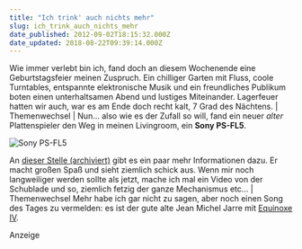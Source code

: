 ```yaml
---
title: "Ich trink' auch nichts mehr"
slug: ich_trink_auch_nichts_mehr
date_published: 2012-09-02T18:15:32.000Z
date_updated: 2018-08-22T09:39:14.000Z
---
```


Wie immer verlebt bin ich, fand doch an diesem Wochenende eine Geburtstagsfeier meinen Zuspruch. Ein chilliger Garten mit Fluss, coole Turntables, entspannte elektronische Musik und ein freundliches Publikum boten einen unterhaltsamen Abend und lustiges Miteinander. Lagerfeuer hatten wir auch, war es am Ende doch recht kalt, 7 Grad des Nächtens. | Themenwechsel | Nun… also wie es der Zufall so will, fand ein neuer *alter* Plattenspieler den Weg in meinen Livingroom, ein **Sony PS-FL5**.

![Sony PS-FL5](__GHOST_URL__/Krafft-Prinzmetal/skalen/assets_c/2012/09/Bildschirmfoto%202012-09-03%20um%2020.02.47-thumb-560x721-174.png)

An [dieser Stelle (archiviert)](http://web.archive.org/web/20120906035243/http://zurueckzumbeton.com:80/2012/09/03/neuer-plattenspieler-fur-den-beton) gibt es ein paar mehr Informationen dazu. Er macht großen Spaß und sieht ziemlich schick aus. Wenn mir noch langweiliger werden sollte als jetzt, mache ich mal ein Video von der Schublade und so, ziemlich fetzig der ganze Mechanismus etc… | Themenwechsel
Mehr habe ich gar nicht zu sagen, aber noch einen Song des Tages zu vermelden: es ist der gute alte Jean Michel Jarre mit [Equinoxe IV](http://www.youtube.com/watch?v=fpWNimba344).

Anzeige
<!--
google_ad_client = "ca-pub-2423874063542870";
/* mt_breit_seite */
google_ad_slot = "1283354947";
google_ad_width = 300;
google_ad_height = 250;
//-->
